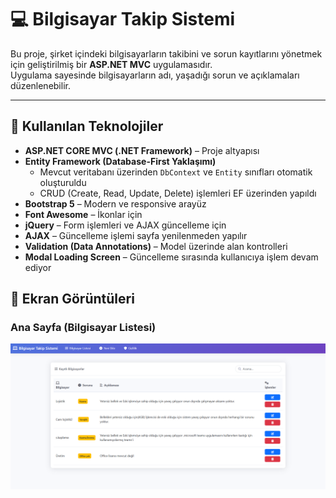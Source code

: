 # 💻 Bilgisayar Takip Sistemi

Bu proje, şirket içindeki bilgisayarların takibini ve sorun kayıtlarını yönetmek için geliştirilmiş bir **ASP.NET MVC** uygulamasıdır.  
Uygulama sayesinde bilgisayarların adı, yaşadığı sorun ve açıklamaları düzenlenebilir.

---
## 🚀 Kullanılan Teknolojiler

- **ASP.NET CORE MVC (.NET Framework)** – Proje altyapısı
- **Entity Framework (Database-First Yaklaşımı)**  
  - Mevcut veritabanı üzerinden `DbContext` ve `Entity` sınıfları otomatik oluşturuldu  
  - CRUD (Create, Read, Update, Delete) işlemleri EF üzerinden yapıldı
- **Bootstrap 5** – Modern ve responsive arayüz
- **Font Awesome** – İkonlar için
- **jQuery** – Form işlemleri ve AJAX güncelleme için
- **AJAX** – Güncelleme işlemi sayfa yenilenmeden yapılır
- **Validation (Data Annotations)** – Model üzerinde alan kontrolleri
- **Modal Loading Screen** – Güncelleme sırasında kullanıcıya işlem devam ediyor

## 📸 Ekran Görüntüleri

### Ana Sayfa (Bilgisayar Listesi)
![Ana Sayfa](docs/index.png)

